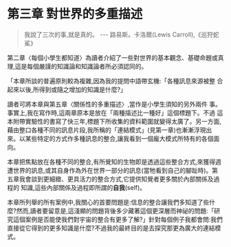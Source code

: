 # 第三章 對世界的多重描述

> 我說了三次的事,就是真的。 
--- 路易斯。卡洛爾(Lewis Carroll),《巡狩蛇鯊》

第二章〈每個小學生都知道〉為讀者介紹了一些對世界的基本觀念、基礎命題或真理,這是每個嚴謹的知識論和知識論者所必須認同的。

「本章所談的普遍原則較為複雜,因為我的提問中語帶玄機:「各種訊息來源被整 合起來以後,所得到或隨之增加的知識是什麼?」

讀者可將本章與第五章〈關係性的多重描述〉,當作是小學生須知的另外兩件 事。事實上,我在寫作時,這兩章原本是放在「兩種描述比一種好」這個標題下。不過 這本附帶實驗性的書寫了快三年,標題下所收集的資料範圍就變得太廣了。另一方面,藉由整口各種不同的訊息片段,我所稱的「連結模式」(見第一章)也漸漸浮現出來。以某些特定的方式作多種訊息的整合,讓我看到一個龐大模式所特有的各個面向。

本章把焦點放在各種不同的整合,有所覺知的生物即是透過這些整合方式,來獲得週遭世界的訊息,或其自身作為外在世界一部分的訊息(當牠看到自己的腳趾時)。第五章我會談到更細緻、更具活力的整合方式,它提供知覺者更多關於內部關係及過程的 知識,這些內部關係及過程即所謂的**自我**(self)。

本章所列舉的所有案例中,我關心的首要問題是:信息的整合讓我們多知道了些什麼?然而,讀者要留意是,這淺顯的問題背後多少藏著這個更深層而神祕的問題:「研究這個案例是否能使我們對宇宙的整合有更多了解?」針對每個例子我都會問:我們直接從它得到的更多知識是什麼?不過我的最終目的是去探究那更為廣大的連結模式。
